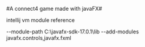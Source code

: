 #A connect4 game made with javaFX#

intellij vm module reference

--module-path
C:\javafx-sdk-17.0.1\lib
--add-modules
javafx.controls,javafx.fxml
